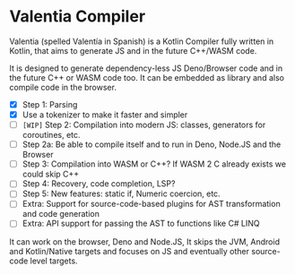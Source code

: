 # Valentia Compiler

Valentia (spelled Valentía in Spanish) is a Kotlin Compiler fully written in Kotlin,
that aims to generate JS and in the future C++/WASM code.

It is designed to generate dependency-less JS Deno/Browser code and in the future C++ or WASM code too.
It can be embedded as library and also compile code in the browser.

* [x] Step 1: Parsing
* [x] Use a tokenizer to make it faster and simpler
* [ ] `[WIP]` Step 2: Compilation into modern JS: classes, generators for coroutines, etc.
* [ ] Step 2a: Be able to compile itself and to run in Deno, Node.JS and the Browser
* [ ] Step 3: Compilation into WASM or C++? If WASM 2 C already exists we could skip C++
* [ ] Step 4: Recovery, code completion, LSP?
* [ ] Step 5: New features: static if, Numeric coercion, etc.
* [ ] Extra: Support for source-code-based plugins for AST transformation and code generation
* [ ] Extra: API support for passing the AST to functions like C# LINQ

It can work on the browser, Deno and Node.JS,
It skips the JVM, Android and Kotlin/Native targets
and focuses on JS and eventually other source-code level targets.
